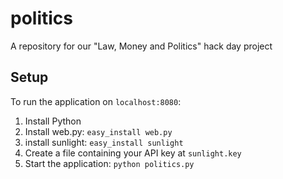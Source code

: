 # politics

A repository for our "Law, Money and Politics" hack day project

## Setup

To run the application on `localhost:8080`:

1.  Install Python
2.  Install web.py: `easy_install web.py`
3.  install sunlight: `easy_install sunlight`
4.  Create a file containing your API key at `sunlight.key`
5.  Start the application: `python politics.py`
